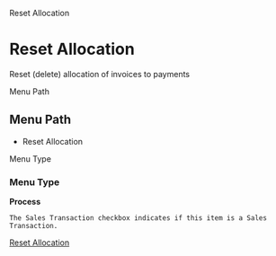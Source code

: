 
Reset Allocation
# Reset Allocation


Reset (delete) allocation of invoices to payments

Menu Path
## Menu Path



- Reset Allocation

Menu Type
### Menu Type

**Process**

```
The Sales Transaction checkbox indicates if this item is a Sales Transaction.
```

[Reset Allocation](../../process-c_allocation_reset.md)